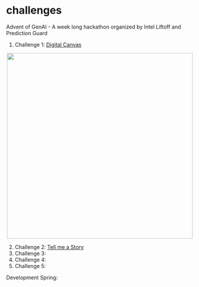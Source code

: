 # challenges

Advent of GenAI - A week long hackathon organized by Intel Liftoff and Prediction Guard

1. Challenge 1: [Digital Canvas](./01.md)


<div align=center>
<img src=https://github.com/adventofgenai/challenges/assets/786476/c6a89127-694a-447e-883e-77d9ac92471b width=500>
</div>



2. Challenge 2: [Tell me a Story](./02.md)
3. Challenge 3: [](./03.md)
4. Challenge 4: [](./04.md)
5. Challenge 5: [](./05.md)

Development Spring: [](./dev_sprint.md)

